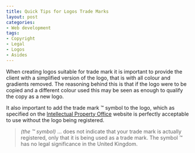 ```yaml
---
title: Quick Tips for Logos Trade Marks
layout: post
categories:
- Web development
tags:
- Copyright
- Legal
- Logos
- Asides
---
```


When creating logos suitable for trade mark it is important to provide the client with a simplified version of the logo, that is with all colour and gradients removed. The reasoning behind this is that if the logo were to be copied and a different colour used this may be seen as enough to qualify the copy as a new logo.

It also important to add the trade mark ™ symbol to the logo, which as specified on the [Intellectual Property Office](http://www.ipo.gov.uk/types/tm/t-manage/t-enforce.htm) website is perfectly acceptable to use without the logo being registered.

> *(the ™ symbol)* … does not indicate that your trade mark is actually registered, only that it is being used as a trade mark. The symbol ™ has no legal significance in the United Kingdom.